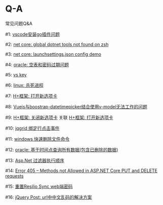 # Q-A
常见问题Q&amp;A

#1: [vscode安装go插件问题](https://github.com/cnfanhua/Q-A/issues/1)

#2: [net core: global dotnet tools not found on zsh](https://github.com/cnfanhua/Q-A/issues/2)

#3: [net core: launchsettings.json config demo](https://github.com/cnfanhua/Q-A/issues/3)

#4: [oracle: 空表和密码过期问题](https://github.com/cnfanhua/Q-A/issues/4)

#5: [vs key](https://github.com/cnfanhua/Q-A/issues/5)

#6: [linux: 杀死进程](https://github.com/cnfanhua/Q-A/issues/6)

#7: [H+框架: 打开新选项卡](https://github.com/cnfanhua/Q-A/issues/7)

#8: [Vuejs与boostrap-datetimepicker结合使用v-model无法工作的问题](https://github.com/cnfanhua/Q-A/issues/8)

#9: [H+框架: 关闭新选项卡](https://github.com/cnfanhua/Q-A/issues/9)  关联 [H+框架: 打开新选项卡](https://github.com/cnfanhua/Q-A/issues/7)

#10: [jqgrid 绑定行点击事件](https://github.com/cnfanhua/Q-A/issues/10)

#11: [windows 快速删除文件命令](https://github.com/cnfanhua/Q-A/issues/11)

#12: [oracle: 基于时间点查询所有数据(包含已删除的数据)](https://github.com/cnfanhua/Q-A/issues/12)

#13: [Asp.Net 过滤器执行顺序](https://github.com/cnfanhua/Q-A/issues/13)

#14: [Error 405 – Methods not Allowed in ASP.NET Core PUT and DELETE requests](https://github.com/cnfanhua/Q-A/issues/14)

#15: [重置Resilio Sync web端密码](https://github.com/cnfanhua/Q-A/issues/15)

#16: [jQuery Post: url中中文乱码的解决方案](https://github.com/cnfanhua/Q-A/issues/16)


